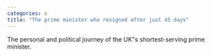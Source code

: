 ```yaml
---
categories: e
title: "The prime minister who resigned after just 45 days"
---
```

The personal and political journey of the UK"s shortest-serving prime minister.